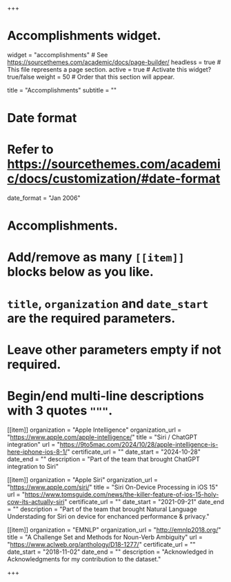 +++
# Accomplishments widget.
widget = "accomplishments"  # See https://sourcethemes.com/academic/docs/page-builder/
headless = true  # This file represents a page section.
active = true  # Activate this widget? true/false
weight = 50  # Order that this section will appear.

title = "Accomplishments"
subtitle = ""

# Date format
#   Refer to https://sourcethemes.com/academic/docs/customization/#date-format
date_format = "Jan 2006"

# Accomplishments.
#   Add/remove as many `[[item]]` blocks below as you like.
#   `title`, `organization` and `date_start` are the required parameters.
#   Leave other parameters empty if not required.
#   Begin/end multi-line descriptions with 3 quotes `"""`.


[[item]]
  organization = "Apple Intelligence"
  organization_url = "https://www.apple.com/apple-intelligence/"
  title = "Siri / ChatGPT integration"
  url = "https://9to5mac.com/2024/10/28/apple-intelligence-is-here-iphone-ios-8-1/"
  certificate_url = ""
  date_start = "2024-10-28"
  date_end = ""	
  description = "Part of the team that brought ChatGPT integration to Siri"


[[item]]
  organization = "Apple Siri"
  organization_url = "https://www.apple.com/siri/"
  title = "Siri On-Device Processing in iOS 15"
  url = "https://www.tomsguide.com/news/the-killer-feature-of-ios-15-holy-cow-its-actually-siri"
  certificate_url = ""
  date_start = "2021-09-21"
  date_end = ""	
  description = "Part of the team that brought Natural Language Understading for Siri on device for enchanced performance & privacy."

  
[[item]]
  organization = "EMNLP"
  organization_url = "http://emnlp2018.org/"
  title = "A Challenge Set and Methods for Noun-Verb Ambiguity"
  url = "https://www.aclweb.org/anthology/D18-1277/"
  certificate_url = ""
  date_start = "2018-11-02"
  date_end = ""	
  description = "Acknowledged in Acknowledgments for my contribution to the dataset."

+++
